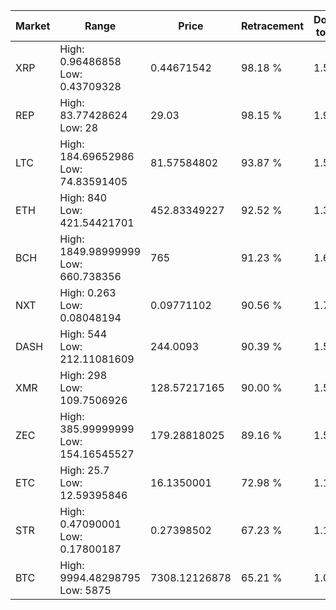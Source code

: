 | Market | Range | Price| Retracement | Doubles to 50% |
| --- | --- | --- | --- | --- |
| XRP | High: 0.96486858<br />Low: 0.43709328 | 0.44671542 | 98.18 % | 1.57 |
| REP | High: 83.77428624<br />Low: 28 | 29.03 | 98.15 % | 1.93 |
| LTC | High: 184.69652986<br />Low: 74.83591405 | 81.57584802 | 93.87 % | 1.59 |
| ETH | High: 840<br />Low: 421.54421701 | 452.83349227 | 92.52 % | 1.39 |
| BCH | High: 1849.98999999<br />Low: 660.738356 | 765 | 91.23 % | 1.64 |
| NXT | High: 0.263<br />Low: 0.08048194 | 0.09771102 | 90.56 % | 1.76 |
| DASH | High: 544<br />Low: 212.11081609 | 244.0093 | 90.39 % | 1.55 |
| XMR | High: 298<br />Low: 109.7506926 | 128.57217165 | 90.00 % | 1.59 |
| ZEC | High: 385.99999999<br />Low: 154.16545527 | 179.28818025 | 89.16 % | 1.51 |
| ETC | High: 25.7<br />Low: 12.59395846 | 16.1350001 | 72.98 % | 1.19 |
| STR | High: 0.47090001<br />Low: 0.17800187 | 0.27398502 | 67.23 % | 1.18 |
| BTC | High: 9994.48298795<br />Low: 5875 | 7308.12126878 | 65.21 % | 1.09 |
